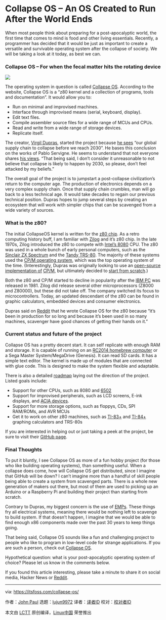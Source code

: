 [#]: collector: (lujun9972)
[#]: translator: (wxy)
[#]: reviewer: ( )
[#]: publisher: ( )
[#]: url: ( )
[#]: subject: (Collapse OS – An OS Created to Run After the World Ends)
[#]: via: (https://itsfoss.com/collapse-os/)
[#]: author: (John Paul https://itsfoss.com/author/john/)

Collapse OS – An OS Created to Run After the World Ends
======

When most people think about preparing for a post-apocalyptic world, the first time that comes to mind is food and other living essentials. Recently, a programmer has decided that it would be just as important to create a versatile and survivable operating system after the collapse of society. We will be taking a look at it today, as best we can.

### Collapse OS – For when the fecal matter hits the rotating device

![][1]

The operating system in question is called [Collapse OS][2]. According to the website, Collapse OS is a “z80 kernel and a collection of programs, tools and documentation”. It would allow you to:

  * Run on minimal and improvised machines.
  * Interface through improvised means (serial, keyboard, display).
  * Edit text files.
  * Compile assembler source files for a wide range of MCUs and CPUs.
  * Read and write from a wide range of storage devices.
  * Replicate itself.



The creator, [Virgil Dupras][3], started the project because [he sees][4] “our global supply chain to collapse before we reach 2030”. He bases this conclusion on the works of Pablo Servigne. He seems to understand that not everyone shares [his views][4]. “That being said, I don’t consider it unreasonable to not believe that collapse is likely to happen by 2030, so please, don’t feel attacked by my beliefs.”

The overall goal of the project is to jumpstart a post-collapse civilization’s return to the computer age. The production of electronics depends on a very complex supply chain. Once that supply chain crumbles, man will go back to a less technical age. It would take decades to regain our previous technical position. Dupras hopes to jump several steps by creating an ecosystem that will work with simpler chips that can be scavenged from a wide variety of sources.

### What is the z80?

The initial CollapseOS kernel is written for the [z80 chip][5]. As a retro computing history buff, I am familiar with [Zilog][6] and it’s z80 chip. In the late 1970s, Zilog introduced the z80 to compete with [Intel’s 8080][7] CPU. The z80 was used in a whole bunch of early personal computers, such as the [Sinclair ZX Spectrum][8] and the [Tandy TRS-80][9]. The majority of these systems used the [CP/M operating system][10], which was the top operating system of the time. (Interestingly, Dupras was originally looking to use an [open-source implementation o][11][f][11] [CP/M][11], but ultimately decided to [start from scratch][12].)

Both the z80 and CP/M started to decline in popularity after the [IBM PC][13] was released in 1981. Zilog did release several other microprocessors (Z8000 and Z80000), but these did not take off. The company switched its focus to microcontrollers. Today, an updated descendant of the z80 can be found in graphic calculators, embedded devices and consumer electronics.

Dupras said on [Reddit][14] that he wrote Collapse OS for the z80 because “it’s been in production for so long and because it’s been used in so many machines, scavenger have good chances of getting their hands on it.”

### Current status and future of the project

Collapse OS has a pretty decent start. It can self replicate with enough RAM and storage. It is capable of running on an [RC2014 homebrew computer][15] or a Sega Master System/MegaDrive (Genesis). It can read SD cards. It has a simple text editor. The kernel is made up of modules that are connected with glue code. This is designed to make the system flexible and adaptable.

There is also a detailed [roadmap][16] laying out the direction of the project. Listed goals include:

  * Support for other CPUs, such as 8080 and [6502][17]
  * Support for improvised peripherals, such as LCD screens, E-ink displays, and [ACIA devices][18].
  * Support for more storage options, such as floppys, CDs, SPI RAM/ROMs, and AVR MCUs
  * Get it to work on other z80 machines, such as [TI-83+][19] and [TI-84+][20] graphing calculators and TRS-80s



If you are interested in helping out or just taking a peek at the project, be sure to visit their [GitHub page][21].

### Final Thoughts

To put it bluntly, I see Collapse OS as more of a fun hobby project (for those who like building operating systems), than something useful. When a collapse does come, how will Collapse OS get distributed, since I imagine that GitHub will be down? I can’t imagine more than a handful of skill people being able to create a system from scavenged parts. There is a whole new generation of makers out there, but most of them are used to picking up an Arduino or a Raspberry Pi and building their project than starting from scratch.

Contrary to Dupras, my biggest concern is the use of [EMPs][22]. These things fry all electrical systems, meaning there would be nothing left to scavenge to build system. If that doesn’t happen, I imagine that we would be able to find enough x86 components made over the past 30 years to keep things going.

That being said, Collapse OS sounds like a fun and challenging project to people who like to program in low-level code for strange applications. If you are such a person, check out [Collapse OS][2].

Hypothetical question: what is your post-apocalyptic operating system of choice? Please let us know in the comments below.

If you found this article interesting, please take a minute to share it on social media, Hacker News or [Reddit][23].

--------------------------------------------------------------------------------

via: https://itsfoss.com/collapse-os/

作者：[John Paul][a]
选题：[lujun9972][b]
译者：[译者ID](https://github.com/译者ID)
校对：[校对者ID](https://github.com/校对者ID)

本文由 [LCTT](https://github.com/LCTT/TranslateProject) 原创编译，[Linux中国](https://linux.cn/) 荣誉推出

[a]: https://itsfoss.com/author/john/
[b]: https://github.com/lujun9972
[1]: https://i1.wp.com/itsfoss.com/wp-content/uploads/2019/10/Collapse_OS.jpg?ssl=1
[2]: https://collapseos.org/
[3]: https://github.com/hsoft
[4]: https://collapseos.org/why.html
[5]: https://en.m.wikipedia.org/wiki/Z80
[6]: https://en.wikipedia.org/wiki/Zilog
[7]: https://en.wikipedia.org/wiki/Intel_8080
[8]: https://en.wikipedia.org/wiki/ZX_Spectrum
[9]: https://en.wikipedia.org/wiki/TRS-80
[10]: https://en.wikipedia.org/wiki/CP/M
[11]: https://github.com/davidgiven/cpmish
[12]: https://github.com/hsoft/collapseos/issues/52
[13]: https://en.wikipedia.org/wiki/IBM_Personal_Computer
[14]: https://old.reddit.com/r/collapse/comments/dejmvz/collapse_os_bootstrap_postcollapse_technology/f2w3sid/?st=k1gujoau&sh=1b344da9
[15]: https://rc2014.co.uk/
[16]: https://collapseos.org/roadmap.html
[17]: https://en.wikipedia.org/wiki/MOS_Technology_6502
[18]: https://en.wikipedia.org/wiki/MOS_Technology_6551
[19]: https://en.wikipedia.org/wiki/TI-83_series#TI-83_Plus
[20]: https://en.wikipedia.org/wiki/TI-84_Plus_series
[21]: https://github.com/hsoft/collapseos
[22]: https://en.wikipedia.org/wiki/Electromagnetic_pulse
[23]: https://reddit.com/r/linuxusersgroup
